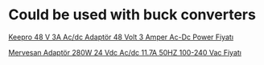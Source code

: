 # Could be used with buck converters

[Keepro 48 V 3A Ac/dc Adaptör 48 Volt 3 Amper Ac-Dc Power Fiyatı](https://www.hepsiburada.com/keepro-48-v-3a-ac-dc-adaptor-48-volt-3-amper-ac-dc-power-adaptor-pm-HBC00001X86WS)

[Mervesan Adaptör 280W 24 Vdc Ac/dc 11.7A 50HZ 100-240 Vac Fiyatı](https://www.hepsiburada.com/mervesan-adaptor-280w-24-vdc-ac-dc-11-7a-50hz-100-240-vac-metal-kasali-adaptor-mervesan-ms-280-24-pm-HB00001APD0V)


